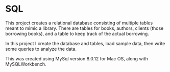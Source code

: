 # SQL
This project creates a relational database consisting of multiple tables meant to mimic a library. There are tables for books, authors, clients (those borrowing books), and a table to keep track of the actual borrowing.

In this project I create the database and tables, load sample data, then write some queries to analyze the data.

This was created using MySql version 8.0.12 for Mac OS, along with MySQLWorkbench.
